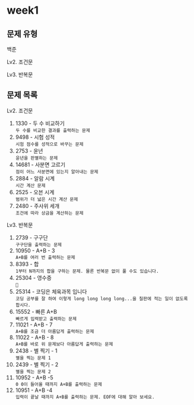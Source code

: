 # week1

## 문제 유형

백준

Lv2. 조건문

Lv3. 반복문

## 문제 목록

Lv2. 조건문

1. 1330 - 두 수 비교하기 </br>`두 수를 비교한 결과를 출력하는 문제`
2. 9498 - 시험 성적 </br>`시험 점수를 성적으로 바꾸는 문제`
3. 2753 - 윤년 </br>`윤년을 판별하는 문제`
4. 14681 - 사분면 고르기 </br>`점이 어느 사분면에 있는지 알아내는 문제`
5. 2884 - 알람 시계 </br>`시간 계산 문제`
6. 2525 - 오븐 시계 </br>`범위가 더 넓은 시간 계산 문제`
7. 2480 - 주사위 세개 </br>`조건에 따라 상금을 계산하는 문제`

Lv3. 반복문

1. 2739 - 구구단 </br>`구구단을 출력하는 문제`
2. 10950 - A+B - 3 </br>`A+B를 여러 번 출력하는 문제`
3. 8393 - 합 </br>`1부터 N까지의 합을 구하는 문제. 물론 반복문 없이 풀 수도 있습니다.`
4. 25304 - 영수증 </br>`💸`
5. 25314 - 코딩은 체육과목 입니다 </br>`코딩 공부를 잘 하여 이렇게 long long long long...을 칠판에 적는 일이 없도록 합시다.`
6. 15552 - 빠른 A+B </br>`빠르게 입력받고 출력하는 문제`
7. 11021 - A+B - 7 </br>`A+B를 조금 더 아름답게 출력하는 문제`
8. 11022 - A+B - 8 </br>`A+B를 바로 위 문제보다 아름답게 출력하는 문제`
9. 2438 - 별 찍기 - 1 </br>`별을 찍는 문제 1`
10. 2439 - 별 찍기 - 2 </br>`별을 찍는 문제 2`
11. 10952 - A+B -5 </br>`0 0이 들어올 때까지 A+B를 출력하는 문제`
12. 10951 - A+B -4 </br>`입력이 끝날 때까지 A+B를 출력하는 문제. EOF에 대해 알아 보세요.`
